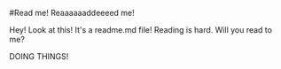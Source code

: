 #Read me! Reaaaaaaddeeeed me!

Hey! Look at this! It's a readme.md file! Reading is hard. Will you read to me?

DOING THINGS!
